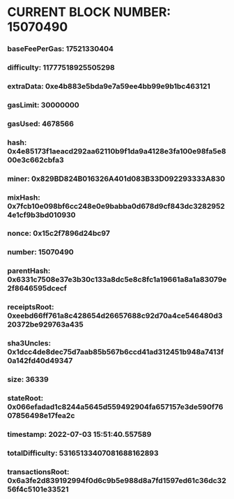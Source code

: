 # CURRENT BLOCK NUMBER: 15070490

### baseFeePerGas: 17521330404
### difficulty: 11777518925505298
### extraData: 0xe4b883e5bda9e7a59ee4bb99e9b1bc463121
### gasLimit: 30000000
### gasUsed: 4678566
### hash: 0x4e85173f1aeacd292aa62110b9f1da9a4128e3fa100e98fa5e800e3c662cbfa3
### miner: 0x829BD824B016326A401d083B33D092293333A830
### mixHash: 0x7fcb10e098bf6cc248e0e9babba0d678d9cf843dc32829524e1cf9b3bd010930
### nonce: 0x15c2f7896d24bc97
### number: 15070490
### parentHash: 0x6331c7508e37e3b30c133a8dc5e8c8fc1a19661a8a1a83079e2f8646595dcecf
### receiptsRoot: 0xeebd66ff761a8c428654d26657688c92d70a4ce546480d320372be929763a435
### sha3Uncles: 0x1dcc4de8dec75d7aab85b567b6ccd41ad312451b948a7413f0a142fd40d49347
### size: 36339
### stateRoot: 0x066efadad1c8244a5645d559492904fa657157e3de590f7607856498e17fea2c
### timestamp: 2022-07-03 15:51:40.557589
### totalDifficulty: 53165133407081688162893
### transactionsRoot: 0x6a3fe2d839192994f0d6c9b5e988d8a7fd1597ed61c36dc3256f4c5101e33521
